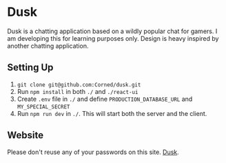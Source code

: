 # Dusk

Dusk is a chatting application based on a wildly popular chat for gamers. I am developing this for learning purposes only. Design is heavy inspired by another chatting application.

## Setting Up

1. `git clone git@github.com:Corned/dusk.git`
2. Run `npm install` in both `./` and `./react-ui`
3. Create `.env` file in `./` and define `PRODUCTION_DATABASE_URL` and `MY_SPECIAL_SECRET`
4. Run `npm run dev` in `./`. This will start both the server and the client.

## Website

Please don't reuse any of your passwords on this site. [Dusk](https://dusk-6693.herokuapp.com/).
